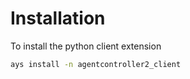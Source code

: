 # Installation
To install the python client extension
```bash
ays install -n agentcontroller2_client
```
